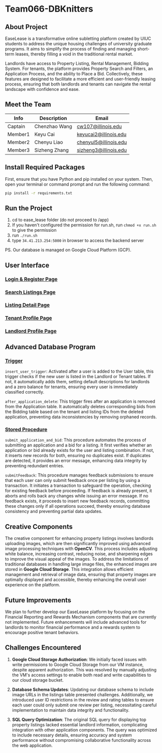 # Team066-DBKnitters

## About Project
EaseLease is a transformative online subletting platform created by UIUC students to address the unique housing challenges of university graduate programs. It aims to simplify the process of finding and managing short-term leases, thereby filling a void in the traditional rental market. 

Landlords have access to Property Listing, Rental Management, Bidding System. For tenants, the platform provides Property Search and Filters, an Application Process, and the ability to Place a Bid. Collectively, these features are designed to facilitate a more efficient and user-friendly leasing process, ensuring that both landlords and tenants can navigate the rental landscape with confidence and ease.

## Meet the Team
|   Info      |        Description     | Email |
| ----------- | ---------------------- | -------------------- |
| Captain     |      Chenzhao Wang     |  cw107@illinois.edu  | 
| Member1     |        Keyu Cai        | keyucai2@illinois.edu|
| Member2     |      Chenyu Liao       | chenyul5@illinois.edu|
| Member3     |     Sizheng Zhang      | sizheng3@illinois.edu|

## Install Required Packages
First, ensure that you have Python and pip installed on your system. Then, open your terminal or command prompt and run the following command:

   ```bash
   pip install -r requirements.txt
   ```

## Run the Project
1. cd to ease_lease folder (do not proceed to /app)
2. If you haven't configured the permission for run.sh, run ```chmod +x run.sh``` to give the permission
2. run ```./run.sh```
3. type ```34.41.213.254:5000``` in browser to access the backend server

PS. Our database is managed on Google Cloud Platform (GCP).

## User Interface
### [Login & Register Page](https://github.com/cs411-alawini/sp24-cs411-team066-DBKnitters/tree/main/doc/UI_Screenshots/Login_Page.png)

### [Search Listings Page](https://github.com/cs411-alawini/sp24-cs411-team066-DBKnitters/tree/main/doc/UI_Screenshots/Search_listing_Page.png)

### [Listing Detail Page](https://github.com/cs411-alawini/sp24-cs411-team066-DBKnitters/tree/main/doc/UI_Screenshots/Listing_detail_Page.png)

### [Tenant Profile Page](https://github.com/cs411-alawini/sp24-cs411-team066-DBKnitters/tree/main/doc/UI_Screenshots/Tenant_profile_Page.png)

### [Landlord Profile Page](https://github.com/cs411-alawini/sp24-cs411-team066-DBKnitters/tree/main/doc/UI_Screenshots/Landlord_profile_Page.png)


## Advanced Database Program
### [Trigger](https://github.com/cs411-alawini/sp24-cs411-team066-DBKnitters/blob/main/ease_lease/utils/Trigger.sql)

`insert_user_trigger`:
Activated after a user is added to the User table, this trigger checks if the new user is listed in the Landlord or Tenant tables. If not, it automatically adds them, setting default descriptions for landlords and a zero balance for tenants, ensuring every user is immediately classified correctly.

`after_application_delete`:
This trigger fires after an application is removed from the Application table. It automatically deletes corresponding bids from the Bidding table based on the tenant and listing IDs from the deleted application, preventing data inconsistencies by removing orphaned records.


### [Stored Procedure](https://github.com/cs411-alawini/sp24-cs411-team066-DBKnitters/blob/main/ease_lease/utils/Stored_Procedure.sql)

`submit_application_and_bid`:
This procedure automates the process of submitting an application and a bid for a listing. It first verifies whether an application or bid already exists for the user and listing combination. If not, it inserts new records for both, ensuring no duplicates exist. If duplicates are detected, it provides an error message, enhancing data integrity by preventing redundant entries.


`submitFeedback`:
This procedure manages feedback submissions to ensure that each user can only submit feedback once per listing by using a transaction. It initiates a transaction to safeguard the operation, checking for existing feedback before proceeding. If feedback is already present, it aborts and rolls back any changes while issuing an error message. If no feedback exists, it proceeds to insert new feedback records, committing these changes only if all operations succeed, thereby ensuring database consistency and preventing partial data updates.



## Creative Components
The creative component for enhancing property listings involves landlords uploading images, which are then significantly improved using advanced image processing techniques with **OpenCV**. This process includes adjusting white balance, increasing contrast, reducing noise, and sharpening edges to improve the visual appeal of the images. To address the limitations of traditional databases in handling large image files, the enhanced images are stored in **Google Cloud Storage**. This integration allows efficient management and retrieval of image data, ensuring that property images are optimally displayed and accessible, thereby enhancing the overall user experience on the platform.


## Future Improvements
We plan to further develop our EaseLease platform by focusing on the Financial Reporting and Rewards Mechanism components that are currently not implemented. Future enhancements will include advanced tools for landlords to monitor financial performance and a rewards system to encourage positive tenant behaviors.


## Challenges Encountered
1. **Google Cloud Storage Authorization**: We initially faced issues with write permissions to Google Cloud Storage from our VM instance, despite apparent authorization. This was resolved by manually adjusting the VM's access settings to enable both read and write capabilities to our cloud storage bucket.

2. **Database Schema Updates**: Updating our database schema to include image URLs in the listings table presented challenges. Additionally, we introduced user ID restrictions in the review and rating tables to ensure each user could only submit one review per listing, necessitating careful implementation to maintain data integrity and functionality.

3. **SQL Query Optimization**: The original SQL query for displaying top property listings lacked essential landlord information, complicating integration with other application components. The query was optimized to include necessary details, ensuring accuracy and system performance without compromising collaborative functionality across the web application.
